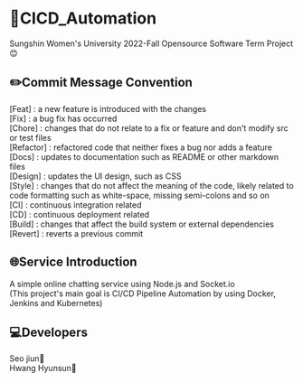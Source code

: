 # 🐋CICD_Automation

Sungshin Women's University 2022-Fall Opensource Software Term Project😊
  

## ✏️Commit Message Convention
[Feat] : a new feature is introduced with the changes  
[Fix] : a bug fix has occurred  
[Chore] : changes that do not relate to a fix or feature and don't modify src or test files  
[Refactor] : refactored code that neither fixes a bug nor adds a feature  
[Docs] : updates to documentation such as README or other markdown files  
[Design] : updates the UI design, such as CSS  
[Style] : changes that do not affect the meaning of the code, likely related to code formatting such as white-space, missing semi-colons and so on  
[CI] : continuous integration related  
[CD] : continuous deployment related  
[Build] : changes that affect the build system or external dependencies  
[Revert] : reverts a previous commit  
  

## 🌐Service Introduction
A simple online chatting service using Node.js and Socket.io  
(This project's main goal is CI/CD Pipeline Automation by using Docker, Jenkins and Kubernetes)
   

## 💻Developers
Seo jiun🚀  
Hwang Hyunsun🚀
